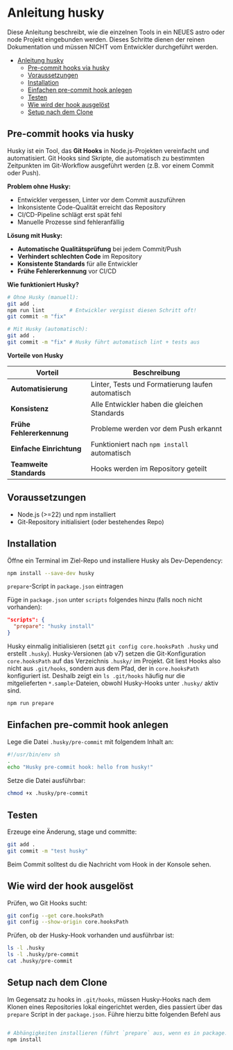 
# Anleitung husky

Diese Anleitung beschreibt, wie die einzelnen Tools in ein NEUES astro oder node Projekt eingebunden
werden. Dieses Schritte dienen der reinen Dokumentation und müssen NICHT vom Entwickler durchgeführt
werden.

- [Anleitung husky](#anleitung-husky)
  - [Pre-commit hooks via husky](#pre-commit-hooks-via-husky)
  - [Voraussetzungen](#voraussetzungen)
  - [Installation](#installation)
  - [Einfachen pre-commit hook anlegen](#einfachen-pre-commit-hook-anlegen)
  - [Testen](#testen)
  - [Wie wird der hook ausgelöst](#wie-wird-der-hook-ausgelöst)
  - [Setup nach dem Clone](#setup-nach-dem-clone)


## Pre-commit hooks via husky

Husky ist ein Tool, das **Git Hooks** in Node.js-Projekten vereinfacht und automatisiert. Git Hooks
sind Skripte, die automatisch zu bestimmten Zeitpunkten im Git-Workflow ausgeführt werden (z.B. vor
einem Commit oder Push).

**Problem ohne Husky:**

- Entwickler vergessen, Linter vor dem Commit auszuführen
- Inkonsistente Code-Qualität erreicht das Repository
- CI/CD-Pipeline schlägt erst spät fehl
- Manuelle Prozesse sind fehleranfällig

**Lösung mit Husky:**

- **Automatische Qualitätsprüfung** bei jedem Commit/Push
- **Verhindert schlechten Code** im Repository
- **Konsistente Standards** für alle Entwickler
- **Frühe Fehlererkennung** vor CI/CD

**Wie funktioniert Husky?**

```bash
# Ohne Husky (manuell):
git add .
npm run lint        # Entwickler vergisst diesen Schritt oft!
git commit -m "fix"

# Mit Husky (automatisch):
git add .
git commit -m "fix" # Husky führt automatisch lint + tests aus
```

**Vorteile von Husky**

| Vorteil                   | Beschreibung                                      |
| ------------------------- | ------------------------------------------------- |
| **Automatisierung**       | Linter, Tests und Formatierung laufen automatisch |
| **Konsistenz**            | Alle Entwickler haben die gleichen Standards      |
| **Frühe Fehlererkennung** | Probleme werden vor dem Push erkannt              |
| **Einfache Einrichtung**  | Funktioniert nach `npm install` automatisch       |
| **Teamweite Standards**   | Hooks werden im Repository geteilt                |

## Voraussetzungen

- Node.js (>=22) und npm installiert
- Git-Repository initialisiert (oder bestehendes Repo)

## Installation

Öffne ein Terminal im Ziel-Repo und installiere Husky als Dev-Dependency:

```bash
npm install --save-dev husky
```

`prepare`-Script in `package.json` eintragen

Füge in `package.json` unter `scripts` folgendes hinzu (falls noch nicht vorhanden):

```json
"scripts": {
  "prepare": "husky install"
}
```

Husky einmalig initialisieren (setzt `git config core.hooksPath .husky` und erstellt `.husky`).
Husky-Versionen (ab v7) setzen die Git-Konfiguration `core.hooksPath` auf das Verzeichnis `.husky/`
im Projekt. Git liest Hooks also nicht aus `.git/hooks`, sondern aus dem Pfad, der in
`core.hooksPath` konfiguriert ist. Deshalb zeigt ein `ls .git/hooks` häufig nur die mitgelieferten
`*.sample`-Dateien, obwohl Husky-Hooks unter `.husky/` aktiv sind.

```bash
npm run prepare
```

## Einfachen pre-commit hook anlegen

Lege die Datei `.husky/pre-commit` mit folgendem Inhalt an:

```sh
#!/usr/bin/env sh
.
echo "Husky pre-commit hook: hello from husky!"
```

Setze die Datei ausführbar:

```bash
chmod +x .husky/pre-commit
```

## Testen

Erzeuge eine Änderung, stage und committe:

```bash
git add .
git commit -m "test husky"
```

Beim Commit solltest du die Nachricht vom Hook in der Konsole sehen.

## Wie wird der hook ausgelöst

Prüfen, wo Git Hooks sucht:

```bash
git config --get core.hooksPath
git config --show-origin core.hooksPath
```

Prüfen, ob der Husky-Hook vorhanden und ausführbar ist:

```bash
ls -l .husky
ls -l .husky/pre-commit
cat .husky/pre-commit
```

## Setup nach dem Clone

Im Gegensatz zu hooks in `.git/hooks`, müssen Husky-Hooks nach dem Klonen eines Repositories lokal
eingerichtet werden, dies passiert über das `prepare` Script in der `package.json`. Führe hierzu
bitte folgenden Befehl aus

```bash

# Abhängigkeiten installieren (führt `prepare` aus, wenn es in package.json steht)
npm install

```